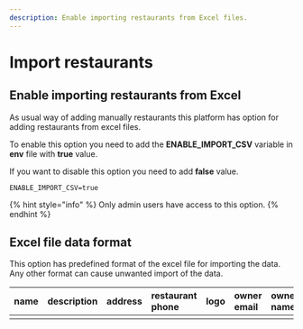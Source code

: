 ```yaml
---
description: Enable importing restaurants from Excel files.
---
```


# Import restaurants

## Enable importing restaurants from Excel

As usual way of adding manually restaurants this platform has option for adding restaurants from excel files. 

To enable this option you need to add the **ENABLE\_IMPORT\_CSV** variable in **env** file with **true** value.

If you want to disable this option you need to add **false** value.

```
ENABLE_IMPORT_CSV=true
```

{% hint style="info" %}
 Only admin users have access to this option.
{% endhint %}

## Excel file data format

This option has predefined format of the excel file for importing the data. Any other format can cause unwanted import of the data.

| name | description | address | restaurant phone | logo | owner email | owner name | owner password | owner phone |
| :--- | :--- | :--- | :--- | :--- | :--- | :--- | :--- | :--- |
|  |  |  |  |  |  |  |  |  |

